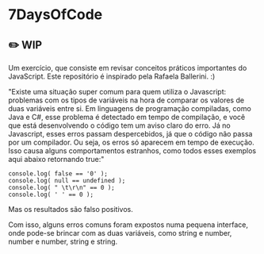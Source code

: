 # 7DaysOfCode

## :pencil2: WIP

Um exercício, que consiste em revisar conceitos práticos importantes do JavaScript. Este repositório é inspirado pela Rafaela Ballerini. :)

"Existe uma situação super comum para quem utiliza o Javascript: problemas com os tipos de variáveis na hora de comparar os valores de duas variáveis entre si. Em linguagens de programação compiladas, como Java e C#, esse problema é detectado em tempo de compilação, e você que está desenvolvendo o código tem um aviso claro do erro. Já no Javascript, esses erros passam despercebidos, já que o código não passa por um compilador. Ou seja, os erros só aparecem em tempo de execução. Isso causa alguns comportamentos estranhos, como todos esses exemplos aqui abaixo retornando true:"

    console.log( false == '0' );
    console.log( null == undefined );
    console.log( " \t\r\n" == 0 );
    console.log( ' ' == 0 );

Mas os resultados são falso positivos.

Com isso, alguns erros comuns foram expostos numa pequena interface, onde pode-se brincar com as duas variáveis, como string e number, number e number, string e string.
